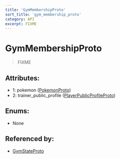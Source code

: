 ```yaml
---
title: 'GymMembershipProto'
sort_title: 'gym_membership_proto'
category: API
excerpt: FIXME
---
```


# GymMembershipProto

> FIXME

## Attributes:

- 1: pokemon ([PokemonProto](../PokemonProto/))
- 2: trainer_public_profile ([PlayerPublicProfileProto](../PlayerPublicProfileProto/))

## Enums:

- None

## Referenced by:

- [GymStateProto](../GymStateProto/)
